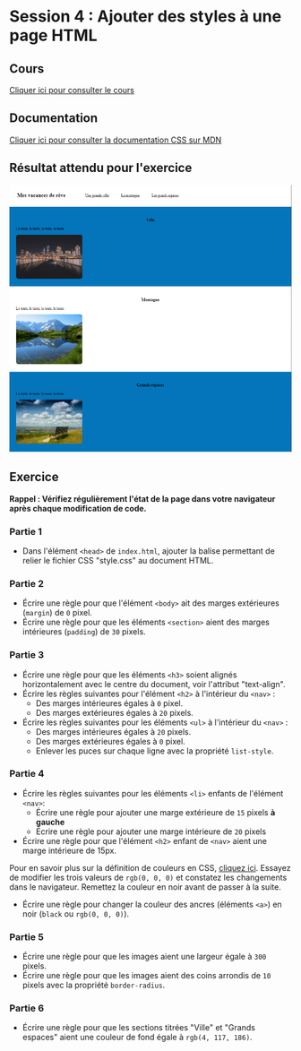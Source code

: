 # Session 4 : Ajouter des styles à une page HTML

## Cours

[Cliquer ici pour consulter le cours](https://docs.google.com/presentation/d/1kXFwCMCO097xIDYoTavrTepULkNBk_SBf0L19qyRJ8Y/edit?usp=sharing)

## Documentation

[Cliquer ici pour consulter la documentation CSS sur MDN](https://developer.mozilla.org/fr/docs/Web/CSS/Reference#Index_des_mots-cl%C3%A9s)

## Résultat attendu pour l'exercice

![Résultat final](./resultats/resultat-final.png)

## Exercice

**Rappel : Vérifiez régulièrement l'état de la page dans votre navigateur après chaque modification de code.**

### Partie 1

- Dans l'élément `<head>` de `index.html`, ajouter la balise permettant de relier le fichier CSS "style.css" au document HTML.

### Partie 2

- Écrire une règle pour que l'élément `<body>` ait des marges extérieures (`margin`) de `0` pixel.
- Écrire une règle pour que les éléments `<section>` aient des marges intérieures (`padding`) de `30` pixels.

### Partie 3

- Écrire une règle pour que les éléments `<h3>` soient alignés horizontalement avec le centre du document, voir l'attribut "text-align".
- Écrire les règles suivantes pour l'élément `<h2>` à l'intérieur du `<nav>` :
  - Des marges intérieures égales à `0` pixel.
  - Des marges extérieures égales à `20` pixels.
- Écrire les règles suivantes pour les éléments `<ul>` à l'intérieur du `<nav>` :
  - Des marges intérieures égales à `20` pixels.
  - Des marges extérieures égales à `0` pixel.
  - Enlever les puces sur chaque ligne avec la propriété `list-style`.

### Partie 4

- Écrire les règles suivantes pour les éléments `<li>` enfants de l'élément `<nav>`:
  - Écrire une règle pour ajouter une marge extérieure de `15` pixels **à gauche**
  - Écrire une règle pour ajouter une marge intérieure de `20` pixels
- Écrire une règle pour que l'élément `<h2>` enfant  de `<nav>` aient une marge intérieure de 15px.

Pour en savoir plus sur la définition de couleurs en CSS, [cliquez ici](https://developer.mozilla.org/fr/docs/Web/CSS/Type_color#Les_couleurs_RGB). 
Essayez de modifier les trois valeurs de `rgb(0, 0, 0)` et constatez les changements dans le navigateur. Remettez la couleur en noir avant de passer à la suite.

- Écrire une règle pour changer la couleur des ancres (éléments `<a>`) en noir (`black` ou `rgb(0, 0, 0)`).

### Partie 5

- Écrire une règle pour que les images aient une largeur égale à `300` pixels.
- Écrire une règle pour que les images aient des coins arrondis de `10` pixels avec la propriété `border-radius`.

### Partie 6

- Écrire une règle pour que les sections titrées "Ville" et "Grands espaces" aient une couleur de fond égale à `rgb(4, 117, 186)`.